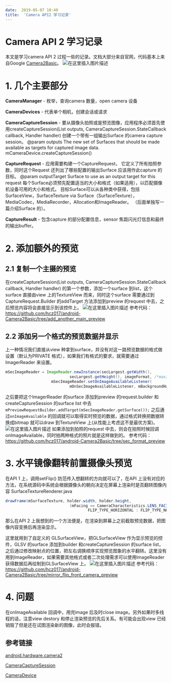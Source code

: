 ```yaml
---
date:  2019-05-07 10:40
title:  'Camera API2 学习记录'
---
```

# Camera API 2 学习记录

本文是学习camera API 2 过程一些的记录。文档大部分来自官网，代码基本上来自Google [Camera2Basic](https://github.com/googlesamples/android-Camera2Basic)。
![在这里插入图片描述](https://codesimple-blog-images.oss-cn-hangzhou.aliyuncs.com/camera/_image/CAM_API2_ARCH.png)

# 1. 几个主要部分

**CameraManager** - 枚举，查询camera 数量，open camera 设备

**CameraDevices** - 代表单个相机，创建会话或请求

**CameraCaptureSession** - 要从摄像头拍照或是预览图像，应用程序必须首先使用createCaptureSession(List<Surface> outputs, CameraCaptureSession.StateCallback callback, Handler handler) 创建一个带有一组输出Surface 的camera capture session。
@param outputs The new set of Surfaces that should be made available as targets for captured image data.
mCameraDevice.createCaptureSession()

**CaptureRequest** - 应用需要构建一个CaptureRequest， 它定义了所有拍照参数，同时这个Request 还列出了哪些配置的输出Surface 应该用作此capture 的目标。
@param outputTarget Surface to use as an output target for this request
每个Surface必须预先配置适当的大小和格式（如果适用），以匹配摄像机设备可用的大小和格式。 目标Surface可以从各种类中获得，包括SurfaceView，SurfaceTexture via Surface（SurfaceTexture），MediaCodec，MediaRecorder，Allocation和ImageReader。
（后面单独写一篇介绍Surface 的）。

**CaptureResult** - 包含capture 的部分配置信息，sensor 焦距闪光灯信息和最终的输出buffer。

# 2. 添加额外的预览

## 2.1 复制一个主摄的预览

在createCaptureSession(List<Surface> outputs, CameraCaptureSession.StateCallback callback, Handler handler) 的第一个参数，添加一个surface 到list，这个surface 直接由view 上的TextureView 而来，同时这个surface 需要通过到CaptureRequest.Builder 的addTarget 方法添加到preview 的request 中去，之后预览内容将会直接显示到该控件上。
![在这里插入图片描述](https://codesimple-blog-images.oss-cn-hangzhou.aliyuncs.com/camera/_image/CAM_API2_cp_preview.png)
参考代码： https://github.com/hcz017/android-Camera2Basic/tree/add_another_main_preview
## 2.2 添加另一个格式的预览数据并显示

上一种情况我们直接从view 种拿到surface，并没有对这一路预览数据的格式做设置（默认为PRIVATE 格式），如果我们有格式的要求，就需要通过ImagerReader 来设置。

```java
mSecImageReader = ImageReader.newInstance(secLargest.getWidth(),
                            secLargest.getHeight(), imageFormat, /*maxImages*/2);
                    mSecImageReader.setOnImageAvailableListener(
                            mOnSecImageAvailableListener, mBackgroundHandler);
```

之后要把这个ImagerReader 的surface 添加到preview 的request.builder 和createCaptureSession 的surface list 中去 `mPreviewRequestBuilder.addTarget(mSecImageReader.getSurface());` 之后通过`onImageAvailable` 的回调就可以取得实时预览的数据，通过格式转换把数据转换成bitmap 就可以draw 到TextureView 上(从性能上考虑这不是最优方案)。
![在这里插入图片描述](https://codesimple-blog-images.oss-cn-hangzhou.aliyuncs.com/camera/_image/CAM_API2_add_other_format_preview.png)
如果添加到拍照的request 中去，则会在拍照时候回调onImageAvailable，同时拍两种格式的照片就是这样做到的。
参考代码： https://github.com/hcz017/android-Camera2Basic/tree/sec_format_preview

# 3. 水平镜像翻转前置摄像头预览

在API 1 上，调用setFlip() 防范传入想翻转的方向就可以了，在API 上没有对应的方法，在系统源码中系统会根据摄像头的朝向决定在屏幕上渲染时是否翻转图像内容
SurfaceTextureRenderer.java

```java
drawFrame(mSurfaceTexture, holder.width, holder.height,
                            (mFacing == CameraCharacteristics.LENS_FACING_FRONT) ?
                                    FLIP_TYPE_HORIZONTAL : FLIP_TYPE_NONE);
```

那么在API 2 上我想到的一个方法便是，在渲染到屏幕上之前截取预览数据，把图像内容变换后再渲染显示。

这里就用到了自定义的 GLSurfaceView，把GLSurfaceView 作为显示预览的控件，GLSV 的surface 添加到builder 和createCaptureSession 的surface list，之后通过修改映射点的位置，把左右调换顺序实现预览图象的水平翻转。这里没有用到ImageReader，如果需要其他格式或者二次处理需求可以使用ImageReader 获得数据后再绘制到GLSurfaceView 上。
![在这里插入图片描述](https://codesimple-blog-images.oss-cn-hangzhou.aliyuncs.com/camera/_image/CAM_API2_flip_preview.png)
参考代码： https://github.com/hcz017/android-Camera2Basic/tree/mirror_flip_front_camera_preview
# 4. 问题

在onImageAvailable 回调中，用完image 后及时close image。另外如果时多线程的话，注意view destory 和停止渲染预览的先后关系。有可能会出现view 已经销毁了但是还在试图渲染新的图像，此时会报错。

## 参考链接

[android.hardware.camera2](https://developer.android.com/reference/android/hardware/camera2/package-summary)

[CameraCaptureSession](https://developer.android.com/reference/android/hardware/camera2/CameraCaptureSession)

[CameraDevice](https://developer.android.com/reference/android/hardware/camera2/CameraDevice)